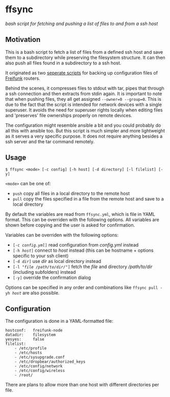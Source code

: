 # ffsync
*bash script for fetching and pushing a list of files to and from a ssh host*

## Motivation

This is a bash script to fetch a list of files from a defined ssh host and save them to a subdirectory while preserving the filesystem structure. It can then also push all files found in a subdirectory to a ssh host.

It originated as two [seperate scripts](https://github.com/ansemjo/ff-zea-oktavio_01_ap_01/commit/e74b6b5517001279da2fde9957bddaf70aa65956) for backing up configuration files of [Freifunk](https://hamburg.freifunk.net/mitmachen) routers.

Behind the scenes, it compresses files to stdout with tar, pipes that through a ssh connection and then extracts from stdin again. It is important to note that when pushing files, they all get assigned `--owner=0 --group=0`. This is due to the fact that the script is intended for network devices with a single superuser. It avoids the need for superuser rights locally when editing files and 'preserves' file ownerships properly on remote devices.

The configuration might resemble ansible a bit and you could probably do all this with ansible too. But this script is much simpler and more lightweight as it serves a very specific purpose. It does not require anything besides a ssh server and the tar command remotely.

## Usage

 `$ ffsync <mode> [-c config] [-h host] [-d directory] [-l filelist] [-y]`

`<mode>` can be one of:
 - `push` copy all files in a local directory to the remote host
 - `pull` copy the files specified in a file from the remote host and save to a local directory

By default the variables are read from `ffsync.yml`, which is file in YAML format. This can be overriden with the following options. All variables are shown before copying and the user is asked for confirmation.

Variables can be overriden with the following options:
 - `[-c `_`config.yml`_`]` read configuration from _config.yml_ instead
 - `[-h `_`host`_`]` connect to _host_ instead (this can be hostname + options specific to your ssh client)
 - `[-d `_`dir`_`]` use _dir_ as local directory instead
 - `[-l `_`"file /path/to/dir/"`_`]` fetch the _file_ and directory _/path/to/dir_ (including subfolders) instead
 - `[-y]` override the confirmation dialog
 
Options can be specified in any order and combinations like `ffsync pull -yh `_`host`_ are also possible.

## Configuration

The configuration is done in a YAML-formatted file:

```
hostconf:   freifunk-node
datadir:    filesystem
yesyes:     false
filelist:
    - /etc/profile
    - /etc/hosts
    - /etc/sysupgrade.conf
    - /etc/dropbear/authorized_keys
    - /etc/config/network
    - /etc/config/wireless
    - /root/
```

There are plans to allow more than one host with different directories per file.